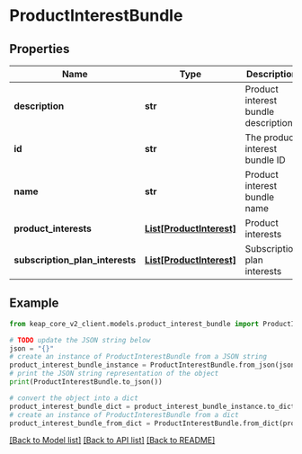 # ProductInterestBundle


## Properties

Name | Type | Description | Notes
------------ | ------------- | ------------- | -------------
**description** | **str** | Product interest bundle description | [optional] 
**id** | **str** | The product interest bundle ID | [optional] 
**name** | **str** | Product interest bundle name | [optional] 
**product_interests** | [**List[ProductInterest]**](ProductInterest.md) | Product interests | [optional] 
**subscription_plan_interests** | [**List[ProductInterest]**](ProductInterest.md) | Subscription plan interests | [optional] 

## Example

```python
from keap_core_v2_client.models.product_interest_bundle import ProductInterestBundle

# TODO update the JSON string below
json = "{}"
# create an instance of ProductInterestBundle from a JSON string
product_interest_bundle_instance = ProductInterestBundle.from_json(json)
# print the JSON string representation of the object
print(ProductInterestBundle.to_json())

# convert the object into a dict
product_interest_bundle_dict = product_interest_bundle_instance.to_dict()
# create an instance of ProductInterestBundle from a dict
product_interest_bundle_from_dict = ProductInterestBundle.from_dict(product_interest_bundle_dict)
```
[[Back to Model list]](../README.md#documentation-for-models) [[Back to API list]](../README.md#documentation-for-api-endpoints) [[Back to README]](../README.md)


